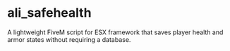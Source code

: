 # ali_safehealth
A lightweight FiveM script for ESX framework that saves player health and armor states without requiring a database.
